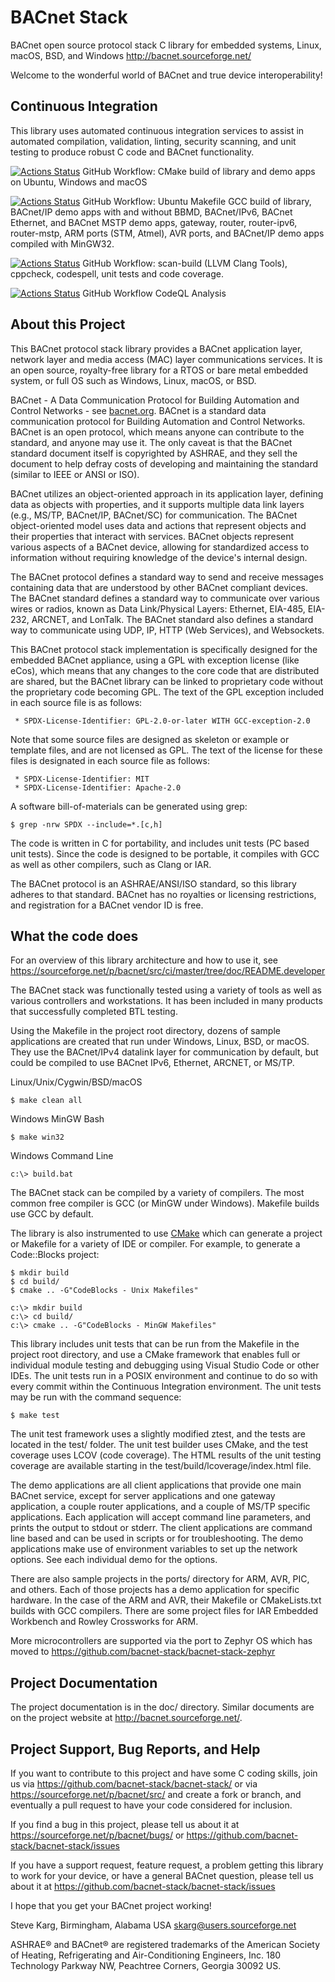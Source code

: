 # BACnet Stack

BACnet open source protocol stack C library for embedded systems,
Linux, macOS, BSD, and Windows
http://bacnet.sourceforge.net/

Welcome to the wonderful world of BACnet and true device interoperability!

Continuous Integration
----------------------

This library uses automated continuous integration services
to assist in automated compilation, validation, linting, security scanning,
and unit testing to produce robust C code and BACnet functionality.

[![Actions Status](https://github.com/bacnet-stack/bacnet-stack/workflows/CMake/badge.svg)](https://github.com/bacnet-stack/bacnet-stack/actions/workflows/main.yml) GitHub Workflow: CMake build of library and demo apps on Ubuntu, Windows and macOS

[![Actions Status](https://github.com/bacnet-stack/bacnet-stack/workflows/GCC/badge.svg)](https://github.com/bacnet-stack/bacnet-stack/actions/workflows/gcc.yml) GitHub Workflow: Ubuntu Makefile GCC build of library, BACnet/IP demo apps with and without BBMD, BACnet/IPv6, BACnet Ethernet, and BACnet MSTP demo apps, gateway, router, router-ipv6, router-mstp, ARM ports (STM, Atmel), AVR ports, and BACnet/IP demo apps compiled with MinGW32.

[![Actions Status](https://github.com/bacnet-stack/bacnet-stack/workflows/Quality/badge.svg)](https://github.com/bacnet-stack/bacnet-stack/actions/workflows/lint.yml) GitHub Workflow: scan-build (LLVM Clang Tools), cppcheck, codespell, unit tests and code coverage.

[![Actions Status](https://github.com/bacnet-stack/bacnet-stack/workflows/CodeQL/badge.svg)](https://github.com/bacnet-stack/bacnet-stack/actions/workflows/codeql-analysis.yml) GitHub Workflow CodeQL Analysis

About this Project
------------------

This BACnet protocol stack library provides a BACnet application layer,
network layer and media access (MAC) layer communications services.
It is an open source, royalty-free library for a RTOS or bare metal
embedded system, or full OS such as Windows, Linux, macOS, or BSD.

BACnet - A Data Communication Protocol for Building Automation and Control
Networks - see [bacnet.org](bacnet.org). BACnet is a standard data
communication protocol for Building Automation and Control Networks.
BACnet is an open protocol, which means anyone can contribute to the
standard, and anyone may use it. The only caveat is that the BACnet
standard document itself is copyrighted by ASHRAE, and they sell the
document to help defray costs of developing and maintaining
the standard (similar to IEEE or ANSI or ISO).

BACnet utilizes an object-oriented approach in its application layer,
defining data as objects with properties, and it supports multiple data
link layers (e.g., MS/TP, BACnet/IP, BACnet/SC) for communication.
The BACnet object-oriented model uses data and actions that
represent objects and their properties that interact with services.
BACnet objects represent various aspects of a BACnet device,
allowing for standardized access to information without requiring
knowledge of the device's internal design.

The BACnet protocol defines a standard way to send and
receive messages containing data that are understood by other BACnet
compliant devices. The BACnet standard defines a standard way to communicate
over various wires or radios, known as Data Link/Physical Layers: Ethernet,
EIA-485, EIA-232, ARCNET, and LonTalk. The BACnet standard also defines a
standard way to communicate using UDP, IP, HTTP (Web Services), and Websockets.

This BACnet protocol stack implementation is specifically designed for the
embedded BACnet appliance, using a GPL with exception license (like eCos),
which means that any changes to the core code that are distributed are shared,
but the BACnet library can be linked to proprietary code without the proprietary
code becoming GPL. The text of the GPL exception included in each source
file is as follows:

     * SPDX-License-Identifier: GPL-2.0-or-later WITH GCC-exception-2.0

Note that some source files are designed as skeleton or example
or template files, and are not licensed as GPL. The text of the license
for these files is designated in each source file as follows:

     * SPDX-License-Identifier: MIT
     * SPDX-License-Identifier: Apache-2.0

A software bill-of-materials can be generated using grep:

    $ grep -nrw SPDX --include=*.[c,h]

The code is written in C for portability, and includes unit tests (PC based
unit tests). Since the code is designed to be portable, it compiles with GCC as
well as other compilers, such as Clang or IAR.

The BACnet protocol is an ASHRAE/ANSI/ISO standard, so this library adheres to
that standard. BACnet has no royalties or licensing restrictions, and
registration for a BACnet vendor ID is free.

What the code does
------------------

For an overview of this library architecture and how to use it, see
https://sourceforge.net/p/bacnet/src/ci/master/tree/doc/README.developer

The BACnet stack was functionally tested using a variety of tools
as well as various controllers and workstations. It has been included
in many products that successfully completed BTL testing.

Using the Makefile in the project root directory, dozens of sample applications
are created that run under Windows, Linux, BSD, or macOS.
They use the BACnet/IPv4 datalink layer for communication by default,
but could be compiled to use BACnet IPv6, Ethernet, ARCNET, or MS/TP.

Linux/Unix/Cygwin/BSD/macOS

    $ make clean all

Windows MinGW Bash

    $ make win32

Windows Command Line

    c:\> build.bat

The BACnet stack can be compiled by a variety of compilers.  The most common
free compiler is GCC (or MinGW under Windows).  Makefile builds use GCC by
default.

The library is also instrumented to use [CMake](https://cmake.org/) which can
generate a project or Makefile for a variety of IDE or compiler. For example,
to generate a Code::Blocks project:

    $ mkdir build
    $ cd build/
    $ cmake .. -G"CodeBlocks - Unix Makefiles"

    c:\> mkdir build
    c:\> cd build/
    c:\> cmake .. -G"CodeBlocks - MinGW Makefiles"

This library includes unit tests that can be run from the Makefile in the
project root directory, and use a CMake framework that
enables full or individual module testing and debugging using Visual Studio Code
or other IDEs. The unit tests run in a POSIX environment and continue
to do so with every commit within the Continuous Integration environment.
The unit tests may be run with the command sequence:

    $ make test

The unit test framework uses a slightly modified ztest, and the tests are located
in the test/ folder.  The unit test builder uses CMake, and the test coverage
uses LCOV (code coverage).  The HTML results of the unit testing coverage
are available starting in the test/build/lcoverage/index.html file.

The demo applications are all client applications that provide one main BACnet
service, except for server applications and one gateway application,
a couple router applications, and a couple of MS/TP specific applications.
Each application will accept command line parameters, and prints the output to
stdout or stderr.  The client applications are command line based and can
be used in scripts or for troubleshooting.
The demo applications make use of environment variables to
set up the network options.  See each individual demo for the options.

There are also sample projects in the ports/ directory for ARM, AVR, PIC,
and others.  Each of those projects has a demo application for specific hardware.
In the case of the ARM and AVR, their Makefile or CMakeLists.txt builds
with GCC compilers. There are some project files for IAR Embedded Workbench
and Rowley Crossworks for ARM.

More microcontrollers are supported via the port to Zephyr OS which has moved to
https://github.com/bacnet-stack/bacnet-stack-zephyr

Project Documentation
---------------------

The project documentation is in the doc/ directory.  Similar documents are
on the project website at <http://bacnet.sourceforge.net/>.

Project Support, Bug Reports, and Help
--------------------------------------

If you want to contribute to this project and have some C coding skills,
join us via https://github.com/bacnet-stack/bacnet-stack/
or via https://sourceforge.net/p/bacnet/src/ and create a
fork or branch, and eventually a pull request to have
your code considered for inclusion.

If you find a bug in this project, please tell us about it at
https://sourceforge.net/p/bacnet/bugs/
or
https://github.com/bacnet-stack/bacnet-stack/issues

If you have a support request, feature request,
a problem getting this library to work for
your device, or have a general BACnet question, please
tell us about it at
https://github.com/bacnet-stack/bacnet-stack/issues

I hope that you get your BACnet project working!

Steve Karg, Birmingham, Alabama USA
skarg@users.sourceforge.net

ASHRAE® and BACnet® are registered trademarks of the
American Society of Heating, Refrigerating and Air-Conditioning Engineers, Inc.
180 Technology Parkway NW, Peachtree Corners, Georgia 30092 US.
